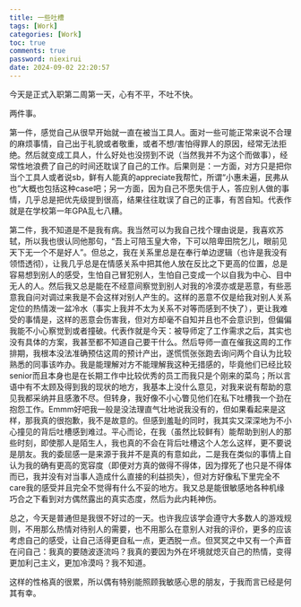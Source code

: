 ```yaml
---
title: 一些吐槽
tags: [Work]
categories: [Work]
toc: true
comments: true
password: niexirui
date: 2024-09-02 22:20:57
---
```


今天是正式入职第二周第一天，心有不平，不吐不快。
<!-- more -->

两件事。


第一件，感觉自己从很早开始就一直在被当工具人。面对一些可能正常来说不合理的麻烦事情，自己出于礼貌或者敬重，或者不想/害怕得罪人的原因，经常无法拒绝。然后就变成工具人，什么好处也没捞到不说（当然我并不为这个而做事），经常性地浪费了自己的时间还耽误了自己的工作。后果则是：一方面，对方只是把你当个工具人或者说sb，鲜有人能真的appreciate我帮忙，所谓“小惠未遍，民弗从也”大概也包括这种case吧；另一方面，因为自己不愿失信于人，答应别人做的事情，几乎总是把优先级提到很高，结果往往耽误了自己的正事，有苦自知。代表作就是在学校第一年GPA乱七八糟。


第二件，我不知道是不是我有病。我当然可以为我自己找个理由说是，我喜欢苏轼，所以我也很认同他那句，“吾上可陪玉皇大帝，下可以陪卑田院乞儿，眼前见天下无一个不是好人”。但总之，我在关系里总是在奉行单边逻辑（也许是我没有领悟透彻），让我几乎总是在情感关系中把其他人放在反比之下更高的位置，总是容易想到别人的感受，生怕自己冒犯别人，生怕自己变成一个以自我为中心、目中无人的人。然后我又总是能在不经意间察觉到别人对我的冷漠亦或是恶意，有些恶意我自问对调过来我是不会这样对别人产生的。这样的恶意不仅是给我对别人关系定位的热情泼一盆冷水（事实上我并不太为关系不对等而感到不快了），更让我难受的事情是，这样的恶意会伤害我，但对方却毫不自知并且也不会意识到，但偏偏我能不小心察觉到或者撞破。代表作就是今天：被导师定了工作需求之后，其实也没有具体的方案，我甚至都不知道自己要干什么。然后导师一直在催我这周的工作排期，我根本没法准确预估这周的预计产出，遂慌慌张张跑去询问两个自认为比较熟悉的同事该咋办。我是能理解对方不能理解我这种无措感的，毕竟他们已经比较senior而且本身也是在长期工作中比较优秀的员工而我只是个刚来的菜鸟；所以言语中有不太顾及得到我的现状的地方，我基本上没什么意见，对我来说有帮助的意见我都采纳并且感激不尽。但转身，我好像不小心瞥见他们在私下吐槽我一个劲在抱怨工作。Emmm好吧我一般是没法理直气壮地说我没有的，但如果看起来是这样，那我真的很抱歉，我不是故意的。但感到羞耻的同时，我其实又深深地为不小心撞见的背后吐槽感到难过。平心而论，在我（虽然比较鲜有）能帮助到别人的那些时刻，即使那人是陌生人，我也真的不会在背后吐槽这个人怎么这样，更不要说是朋友。我的委屈感一是来源于我并不是真的有意如此，二是我在类似的事情上自认为我的确有更高的宽容度（即便对方真的做得不得体，因为撑死了也只是不得体而已，我并没有对当事人造成什么直接的利益损失），但对方好像私下里完全不care我的感受并且完全不觉得有什么不妥的地方。我又总是能很敏感地各种机缘巧合之下看到对方偶然露出的真实态度，然后为此内耗神伤。


总之，今天是普通但是我很不好过的一天。也许我应该学会遵守大多数人的游戏规则，不用那么热情对待别人的需要，也不用那么在意别人对我的评价，更多的应该考虑自己的感受，让自己活得更自私一点，更洒脱一点。但冥冥之中又有一个声音在问自己：我真的要随波逐流吗？我真的要因为外在坏境就熄灭自己的热情，变得更加利己主义，更加冷漠吗？我不知道。

这样的性格真的很累，所以偶有特别能照顾我敏感心思的朋友，于我而言已经是何其有幸。